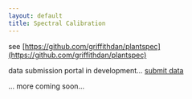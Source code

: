 ```yaml
---
layout: default
title: Spectral Calibration
---
```


see [https://github.com/griffithdan/plantspec](https://github.com/griffithdan/plantspec)

data submission portal in development... [submit data](./plantspec/data-submission.md) 

... more coming soon...
